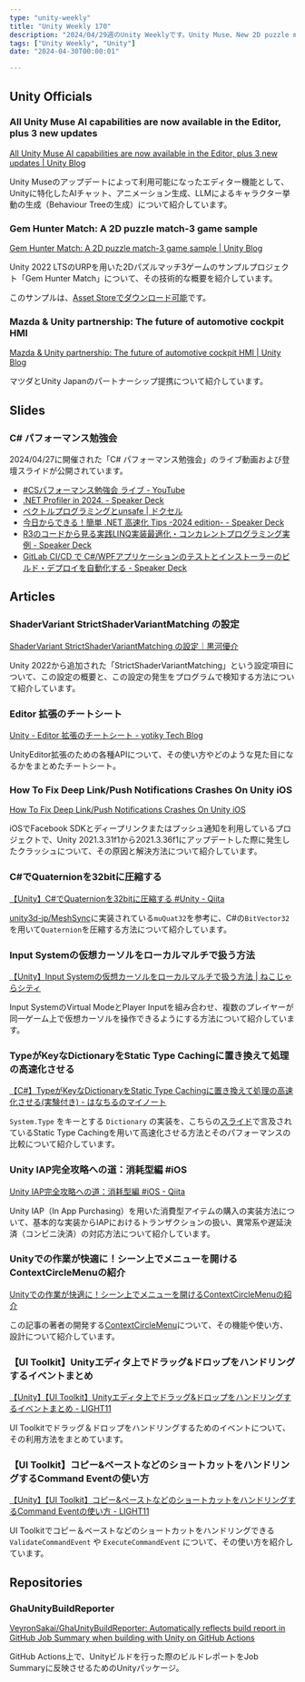 ```yaml
---
type: "unity-weekly"
title: "Unity Weekly 170"
description: "2024/04/29週のUnity Weeklyです。Unity Muse、New 2D puzzle match-3 game sample、C# パフォーマンス勉強会などについて取り上げています。"
tags: ["Unity Weekly", "Unity"]
date: "2024-04-30T00:00:01"

---
```


## Unity Officials

### All Unity Muse AI capabilities are now available in the Editor, plus 3 new updates

[All Unity Muse AI capabilities are now available in the Editor, plus 3 new updates | Unity Blog](https://blog.unity.com/engine-platform/unity-muse-ai-capabilities-in-editor-plus-new-updates)

Unity Museのアップデートによって利用可能になったエディター機能として、Unityに特化したAIチャット、アニメーション生成、LLMによるキャラクター挙動の生成（Behaviour Treeの生成）について紹介しています。

### Gem Hunter Match: A 2D puzzle match-3 game sample

[Gem Hunter Match: A 2D puzzle match-3 game sample | Unity Blog](https://blog.unity.com/engine-platform/2d-puzzle-match-3-sample-gem-hunter-match)

Unity 2022 LTSのURPを用いた2Dパズルマッチ3ゲームのサンプルプロジェクト「Gem Hunter Match」について、その技術的な概要を紹介しています。

このサンプルは、[Asset Storeでダウンロード可能](https://assetstore.unity.com/packages/essentials/tutorial-projects/gem-hunter-match-2d-sample-project-278941)です。

### Mazda & Unity partnership: The future of automotive cockpit HMI

[Mazda & Unity partnership: The future of automotive cockpit HMI | Unity Blog](https://blog.unity.com/industry/mazda-unity-partnership-automotive-cockpit-hmi)

マツダとUnity Japanのパートナーシップ提携について紹介しています。

## Slides

### C# パフォーマンス勉強会

2024/04/27に開催された「C# パフォーマンス勉強会」のライブ動画および登壇スライドが公開されています。

- [#CSパフォーマンス勉強会 ライブ - YouTube](https://www.youtube.com/watch?v=wg3CibR0mWI)
- [.NET Profiler in 2024. - Speaker Deck](https://speakerdeck.com/kkamegawa/dot-net-profiler-in-2024)
- [ベクトルプログラミングとunsafe | ドクセル](https://www.docswell.com/s/binnmti/Z4Q8V8-2024-04-27-234152)
- [今日からできる！簡単 .NET 高速化 Tips -2024 edition- - Speaker Deck](https://speakerdeck.com/xin9le/jin-ri-karadekiru-jian-dan-net-gao-su-hua-tips-2024-edition)
- [R3のコードから見る実践LINQ実装最適化・コンカレントプログラミング実例 - Speaker Deck](https://speakerdeck.com/neuecc/r3nokodokarajian-rushi-jian-linqshi-zhuang-zui-shi-hua-konkarentopuroguramingushi-li)
- [GitLab CI/CD で C#/WPFアプリケーションのテストとインストーラーのビルド・デプロイを自動化する - Speaker Deck](https://speakerdeck.com/hacarus/wpfapurikesiyonnotesutotoinsutoranobirudodepuroiwozi-dong-hua-suru)

## Articles

### ShaderVariant StrictShaderVariantMatching の設定

[ShaderVariant StrictShaderVariantMatching の設定｜黒河優介](https://note.com/wotakuro/n/nb55619d0fc64)

Unity 2022から追加された「StrictShaderVariantMatching」という設定項目について、この設定の概要と、この設定の発生をプログラムで検知する方法について紹介しています。

### Editor 拡張のチートシート

[Unity - Editor 拡張のチートシート - yotiky Tech Blog](https://yotiky.hatenablog.com/entry/unity_editorextension-tips)

UnityEditor拡張のための各種APIについて、その使い方やどのような見た目になるかをまとめたチートシート。

### How To Fix Deep Link/Push Notifications Crashes On Unity iOS

[How To Fix Deep Link/Push Notifications Crashes On Unity iOS](https://gamedev.center/how-to-fix-deep-link-push-notifications-crashes-on-unity-ios-and-why-software-design-matters/)

iOSでFacebook SDKとディープリンクまたはプッシュ通知を利用しているプロジェクトで、Unity 2021.3.31f1から2021.3.36f1にアップデートした際に発生したクラッシュについて、その原因と解決方法について紹介しています。

### C#でQuaternionを32bitに圧縮する

[【Unity】C#でQuaternionを32bitに圧縮する #Unity - Qiita](https://qiita.com/NightOwl/items/3c2d099ec034056f5018)

[unity3d-jp/MeshSync](https://github.com/unity3d-jp/MeshSync)に実装されている`muQuat32`を参考に、C#の`BitVector32`を用いて`Quaternion`を圧縮する方法について紹介しています。

### Input Systemの仮想カーソルをローカルマルチで扱う方法

[【Unity】Input Systemの仮想カーソルをローカルマルチで扱う方法 | ねこじゃらシティ](https://nekojara.city/unity-input-system-multiple-virtual-mice)

Input SystemのVirtual ModeとPlayer Inputを組み合わせ、複数のプレイヤーが同一ゲーム上で仮想カーソルを操作できるようにする方法について紹介しています。

### TypeがKeyなDictionaryをStatic Type Cachingに置き換えて処理の高速化させる

[【C#】TypeがKeyなDictionaryをStatic Type Cachingに置き換えて処理の高速化させる(実験付き) - はなちるのマイノート](https://www.hanachiru-blog.com/entry/2024/04/22/120000)

`System.Type` をキーとする `Dictionary` の実装を、こちらの[スライド](https://www.slideshare.net/slideshow/cedec-2018-c-c/110967331)で言及されているStatic Type Cachingを用いて高速化させる方法とそのパフォーマンスの比較について紹介しています。

### Unity IAP完全攻略への道：消耗型編 #iOS

[Unity IAP完全攻略への道：消耗型編 #iOS - Qiita](https://qiita.com/Arihi/items/16f0e182f454749fd134)

Unity IAP（In App Purchasing）を用いた消費型アイテムの購入の実装方法について、基本的な実装からIAPにおけるトランザクションの扱い、異常系や遅延決済（コンビニ決済）の対応方法について紹介しています。

### Unityでの作業が快適に！シーン上でメニューを開けるContextCircleMenuの紹介

[Unityでの作業が快適に！シーン上でメニューを開けるContextCircleMenuの紹介](https://zenn.dev/garume/articles/af20324efbaabe)

この記事の著者の開発する[ContextCircleMenu](https://github.com/Garume/ContextCircleMenu)について、その機能や使い方、設計について紹介しています。

### 【UI Toolkit】Unityエディタ上でドラッグ&ドロップをハンドリングするイベントまとめ

[【Unity】【UI Toolkit】Unityエディタ上でドラッグ&ドロップをハンドリングするイベントまとめ - LIGHT11](https://light11.hatenadiary.com/entry/2024/04/17/195943)

UI Toolkitでドラッグ＆ドロップをハンドリングするためのイベントについて、その利用方法をまとめています。

### 【UI Toolkit】コピー&ペーストなどのショートカットをハンドリングするCommand Eventの使い方

[【Unity】【UI Toolkit】コピー&ペーストなどのショートカットをハンドリングするCommand Eventの使い方 - LIGHT11](https://light11.hatenadiary.com/entry/2024/04/23/200025)

UI Toolkitでコピー＆ペーストなどのショートカットをハンドリングできる `ValidateCommandEvent` や `ExecuteCommandEvent` について、その使い方を紹介しています。

## Repositories

### GhaUnityBuildReporter

[VeyronSakai/GhaUnityBuildReporter: Automatically reflects build report in GitHub Job Summary when building with Unity on GitHub Actions](https://github.com/VeyronSakai/GhaUnityBuildReporter)

GitHub Actions上で、Unityビルドを行った際のビルドレポートをJob Summaryに反映させるためのUnityパッケージ。